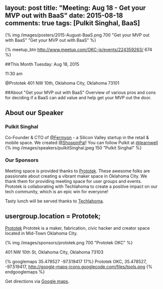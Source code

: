 layout: post
title: "Meeting: Aug 18 - Get your MVP out with BaaS"
date: 2015-08-18
comments: true
tags: [Pulkit Singhal, BaaS]
---

{% img /images/posters/2015-August-BaaS.png 700 "Get your MVP out with BaaS" "Get your MVP out with BaaS" %}

{% meetup_btn http://www.meetup.com/OKC-js/events/224359263/ 674 %}

##This Month
Tuesday: Aug 18, 2015

11:30 am

@Prototek
401 NW 10th,
Oklahoma City, Oklahoma
73101


##About "Get your MVP out with BaaS"
Overview of various pros and cons for deciding if a BaaS can add value and help get your MVP out the door.

## About our Speaker

### Pulkit Singhal

Co-Founder & CTO of [@Fermyon](https://twitter.com/Fermyon) - a Silicon Valley startup in the retail & mobile space. We created [@ShoppinPal](https://twitter.com/ShoppinPal)!
You can follow Pulkit at [@learnwell](https://twitter.com/learnwell)
{% img /images/speakers/pulkitSinghal.jpeg 150 "Pulkit Singhal" %}

<!-- more -->

### Our Sponsors
Meeting space is provided thanks to [Prototek](http://www.prototekokc.com). These awesome folks are passionate about creating a vibrant maker space in Oklahoma City. We thank them for providing meeting space for user groups and events. Prototek is collaborating with Techlahoma to create a positive impact on our tech community, which is an epic win for everyone!

Tasty lunch will be served thanks to [Techlahoma](http://techlahoma.org/).

## usergroup.location = Prototek;

[Prototek](http://prototekokc.com/) Prototek is a maker, fabrication, civic hacker and creator space located in Mid-Town Oklahoma City.

{% img /images/sponsors/prototek.png 700 "Prototek OKC" %}

401 NW 10th St, Oklahoma City, Oklahoma 73103

{% googlemaps 35.478527 -97.519417 17%}
  Prototek OKC, 35.478527, -97.519417, http://google-maps-icons.googlecode.com/files/tools.png
{% endgooglemaps %}

Get directions via [Google maps](https://www.google.com/maps/place/401+NW+10th+St/@35.478527,-97.519417,17z/data=!3m1!4b1!4m2!3m1!1s0x87b21733fd30d655:0xce3a1cd9b95c8415).
